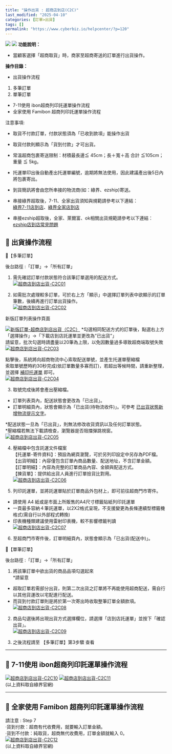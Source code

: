 ```yaml
---
title: "操作出貨 : 超商店到店(C2C)"
last_modified: "2025-04-10"
categories: [訂單>出貨]
tags: []
permalink: "https://www.cyberbiz.io/helpcenter/?p=120"
---
```


![](https://www.cyberbiz.io/helpcenter/wp-content/uploads/一般版3.png)
![](https://www.cyberbiz.io/helpcenter/wp-content/uploads/PLUS版3.png)
**功能說明：**  

* 當顧客選擇「超商取貨」時，商家至超商寄送的訂單進行出貨操作。 

**操作目錄：**

* 出貨操作流程
1. 多筆訂單
2. 單筆訂單
* 7-11使用 ibon超商列印託運單操作流程 
* 全家使用 Famibon 超商列印託運單操作流程

注意事項:  

* 取貨不付款訂單，付款狀態須為「已收到款項」能操作出貨 
* 取貨付款則顯示為「貨到付款」才可出貨。
* 常溫超商包裹寄送限制：材積最長邊≦ 45cm；長＋寬＋高 合計 ≦105cm；重量 ≦ 5kg。
* 托運單印出後自動產出托運單編號，逾期將無法使用，因此建議產出後5日內將包裹寄出。
* 到貨簡訊將會由您所串接的物流商(如：綠界、ezship)寄送。
* 串接綠界超取後，7-11、全家出貨須知與規範請參考以下連結：  
[綠界7-11店到店](https://www.ecpay.com.tw/Content/files/ecpay_026.pdf)、[綠界全家店到店
](https://www.ecpay.com.tw/Content/files/ecpay_027.pdf)

* 串接ezship超取後，全家、萊爾富、ok相關出貨規範請參考以下連結：[ezship店到店常見問題](https://www.ezship.com.tw/service_doc/service_home_w18v1.jsp?vDocNo=1705&vDefPage=05)



## 📌 出貨操作流程



📍【多筆訂單】

後台路徑 :「訂單」→「所有訂單」  


1. 需先確認訂單付款狀態符合該筆訂單選用的配送方式。  
[![超商店到店出貨-C2C01](https://www.cyberbiz.io/helpcenter/wp-content/uploads/超商店到店出貨-C2C01.png)](https://www.cyberbiz.io/helpcenter/wp-content/uploads/超商店到店出貨-C2C01.png)




2. 如需批次處理較多訂單，可於右上方「顯示」中選擇訂單列表中欲顯示的訂單筆數，後續再進行訂單出貨操作。  
[![超商店到店出貨-C2C02](https://www.cyberbiz.io/helpcenter/wp-content/uploads/超商店到店出貨-C2C02.png)](https://www.cyberbiz.io/helpcenter/wp-content/uploads/超商店到店出貨-C2C02.png)  

新版訂單列表操作頁面

[![新版訂單-超商店到店出貨（C2C）](https://www.cyberbiz.io/support/wp-content/uploads/新版訂單-超商店到店出貨（C2C）2.png)](https://www.cyberbiz.io/support/wp-content/uploads/新版訂單-超商店到店出貨（C2C）2.png) *勾選相同配送方式的訂單後，點選右上方「選擇操作」→「下載店到店託運單並更改為”已出貨”」  
請留意，批次勾選時請盡量以20筆為上限，以免因數量過多導致超商端取號失敗  
[![超商店到店出貨-C2C03](https://www.cyberbiz.io/helpcenter/wp-content/uploads/超商店到店出貨-C2C03.png)](https://www.cyberbiz.io/helpcenter/wp-content/uploads/超商店到店出貨-C2C03.png)  

點擊後，系統將向超商物流中心索取配送單號，並產生托運單壓縮檔  
索取單號歷時約30秒完成(依訂單數量多寡而訂)，若超出等候時間，請重新整理，並選擇
[補印托運單](https://www.cyberbiz.io/helpcenter/?p=3430) 即可。  
[![超商店到店出貨-C2C04](https://www.cyberbiz.io/helpcenter/wp-content/uploads/超商店到店出貨-C2C04.png)](https://www.cyberbiz.io/helpcenter/wp-content/uploads/超商店到店出貨-C2C04.png)




3. 取號完成後將會產出壓縮檔。  

* 訂單列表頁內，配送狀態會更改為「已出貨」。
* 訂單明細頁內，狀態會顯示為「已出貨(待物流收件)」。可參考 [已出貨狀態新增物流提示文字](https://www.cyberbiz.io/helpcenter/?p=12005)。

*配送狀態一旦為「已出貨」，則無法修改收貨資訊以及任何訂單狀態。   
*壓縮檔若無法下載請檢查，瀏覽器是否阻擋彈跳視窗。  
[![超商店到店出貨-C2C05](https://www.cyberbiz.io/helpcenter/wp-content/uploads/超商店到店出貨-C2C05.png)](https://www.cyberbiz.io/helpcenter/wp-content/uploads/超商店到店出貨-C2C05.png)




4. 壓縮檔中包含託運文件檔案  
【托運單-寄件資料】：預設為網頁瀏覽，可於另列印設定中另存為PDF檔。  
【出貨明細】：內容僅包含訂單內商品數量、配送地址，不含訂單金額。  
【訂單明細】：內容為完整的訂單商品內容、金額與配送方式。  
【揀貨單】：提供給出貨人員進行訂單撿貨比對用。  
[![超商店到店出貨-C2C06](https://www.cyberbiz.io/helpcenter/wp-content/uploads/超商店到店出貨-C2C06.png)](https://www.cyberbiz.io/helpcenter/wp-content/uploads/超商店到店出貨-C2C06.png)




5. 列印託運單，並將託運單貼於訂單商品外包材上，即可前往超商門市寄件。   
* 請使用 A4 紙或是市面上所販售的A4尺寸標籤貼紙列印託運單   
* 一頁最多容納４筆託運單，以2X2格式呈現，不支援變更為長條連續型標籤機格式(需自行以外部程式轉換)   
* 印表機種類建議使用雷射印表機，較不影響標籤判讀   
[![超商店到店出貨-C2C07](https://www.cyberbiz.io/helpcenter/wp-content/uploads/超商店到店出貨-C2C07.png)](https://www.cyberbiz.io/helpcenter/wp-content/uploads/超商店到店出貨-C2C07.png)

6. 至超商門市寄件後，訂單明細頁內，狀態會顯示為「已出貨(配送中)」。



📍【單筆訂單】

後台路徑 :「訂單」→「所有訂單」  


1. 將該筆訂單中欲出貨的商品品項勾選起來   
*請留意 
* 超取訂單若需部分出貨，則第二次出貨之訂單將不再能使用超商配送，需自行以其他貨運改以宅配進行配送。 
* 而貨到付款訂單則是將於第一次寄出時收取整筆訂單全額款項。
[![超商店到店出貨-C2C08](https://www.cyberbiz.io/helpcenter/wp-content/uploads/超商店到店出貨-C2C08.png)](https://www.cyberbiz.io/helpcenter/wp-content/uploads/超商店到店出貨-C2C08.png)




2. 商品勾選後將出現出貨方式選擇欄位，請選擇「店到店託運單」並按下「確認出貨」。   
[![超商店到店出貨-C2C09](https://www.cyberbiz.io/helpcenter/wp-content/uploads/超商店到店出貨-C2C09.png)](https://www.cyberbiz.io/helpcenter/wp-content/uploads/超商店到店出貨-C2C09.png)




3. 之後流程請至 【多筆訂單】第3步驟 查看


* * *



## 📌 7-11使用 ibon超商列印託運單操作流程


[![超商店到店出貨-C2C10](https://www.cyberbiz.io/helpcenter/wp-content/uploads/超商店到店出貨-C2C10.png)](https://www.cyberbiz.io/helpcenter/wp-content/uploads/超商店到店出貨-C2C010.png)
[![超商店到店出貨-C2C11](https://www.cyberbiz.io/helpcenter/wp-content/uploads/超商店到店出貨-C2C11.png)](https://www.cyberbiz.io/helpcenter/wp-content/uploads/超商店到店出貨-C2C011.png)  
(以上資料取自綠界官網)

* * *



## 📌 全家使用 Famibon 超商列印託運單操作流程


請注意 : Step 7  
·貨到付款：超商有代收費用，就要輸入訂單金額。  
·貨到不付款：純取貨，超商無代收費用，訂單金額就輸入 0。
[![超商店到店出貨-C2C12](https://www.cyberbiz.io/helpcenter/wp-content/uploads/超商店到店出貨-C2C12.png)](https://www.cyberbiz.io/helpcenter/wp-content/uploads/超商店到店出貨-C2C012.png)  
(以上資料取自綠界官網)

